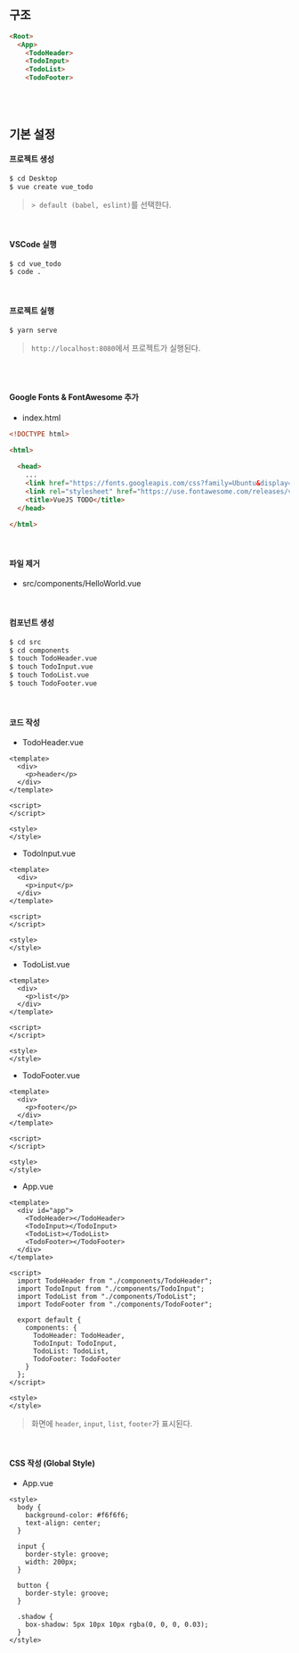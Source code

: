## 구조

```html
<Root>
  <App>
    <TodoHeader>
    <TodoInput>
    <TodoList>
    <TodoFooter>
```

<br>

<br>

## 기본 설정

#### 프로젝트 생성

```bash
$ cd Desktop
$ vue create vue_todo
```

> `> default (babel, eslint)`를 선택한다.

<br>

#### VSCode 실행

```bash
$ cd vue_todo
$ code .
```

<br>

#### 프로젝트 실행

```bash
$ yarn serve
```

> `http://localhost:8080`에서 프로젝트가 실행된다.

<br>

<br>

#### Google Fonts & FontAwesome 추가

- index.html

```html
<!DOCTYPE html>

<html>
  
  <head>
    ...
    <link href="https://fonts.googleapis.com/css?family=Ubuntu&display=swap" rel="stylesheet">
    <link rel="stylesheet" href="https://use.fontawesome.com/releases/v5.10.1/css/all.css">
    <title>VueJS TODO</title>
  </head>
  
</html>
```

<br>

#### 파일 제거

- src/components/HelloWorld.vue

<br>

#### 컴포넌트 생성

```bash
$ cd src
$ cd components
$ touch TodoHeader.vue
$ touch TodoInput.vue
$ touch TodoList.vue
$ touch TodoFooter.vue
```

<br>

#### 코드 작성

- TodoHeader.vue

```vue
<template>
  <div>
    <p>header</p>
  </div>
</template>

<script>
</script>

<style>
</style>
```

- TodoInput.vue

```vue
<template>
  <div>
    <p>input</p>
  </div>
</template>

<script>
</script>

<style>
</style>
```

- TodoList.vue

```vue
<template>
  <div>
    <p>list</p>
  </div>
</template>

<script>
</script>

<style>
</style>
```

- TodoFooter.vue

```vue
<template>
  <div>
    <p>footer</p>
  </div>
</template>

<script>
</script>

<style>
</style>
```

- App.vue

```vue
<template>
  <div id="app">
    <TodoHeader></TodoHeader>
    <TodoInput></TodoInput>
    <TodoList></TodoList>
    <TodoFooter></TodoFooter>
  </div>
</template>

<script>
  import TodoHeader from "./components/TodoHeader";
  import TodoInput from "./components/TodoInput";
  import TodoList from "./components/TodoList";
  import TodoFooter from "./components/TodoFooter";
  
  export default {
    components: {
      TodoHeader: TodoHeader,
      TodoInput: TodoInput,
      TodoList: TodoList,
      TodoFooter: TodoFooter
    }
  };
</script>

<style>
</style>
```

> 화면에 `header`, `input`, `list`, `footer`가 표시된다.

<br>

#### CSS 작성 (Global Style)

- App.vue

```vue
<style>
  body {
    background-color: #f6f6f6;
    text-align: center;
  }
  
  input {
    border-style: groove;
    width: 200px;
  }
  
  button {
    border-style: groove;
  }
  
  .shadow {
    box-shadow: 5px 10px 10px rgba(0, 0, 0, 0.03);
  }
</style>
```

<br>

<br>